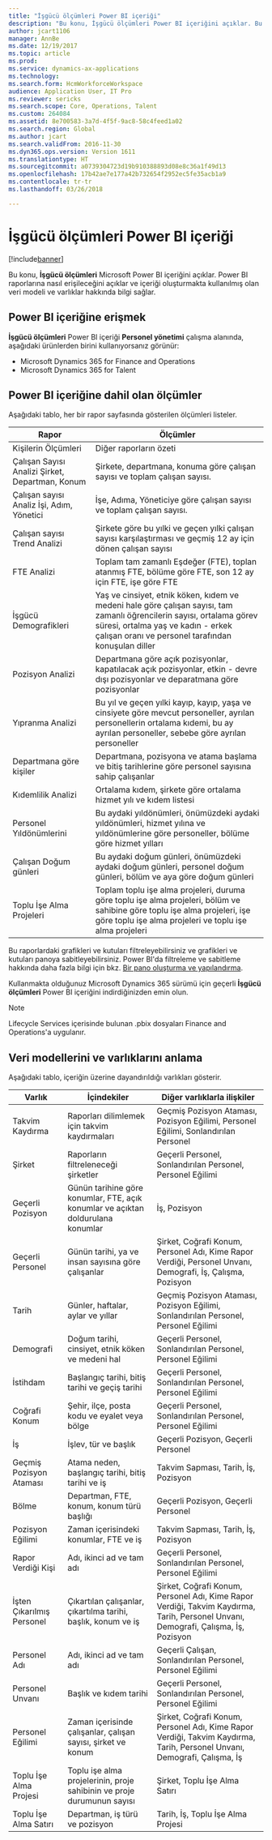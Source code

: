 ```yaml
---
title: "İşgücü ölçümleri Power BI içeriği"
description: "Bu konu, İşgücü ölçümleri Power BI içeriğini açıklar. Bu raporlara nasıl erişileceğini açıklar ve içeriği oluşturmakta kullanılmış olan veri modeli ve varlıklar hakkında bilgi sağlar."
author: jcart1106
manager: AnnBe
ms.date: 12/19/2017
ms.topic: article
ms.prod: 
ms.service: dynamics-ax-applications
ms.technology: 
ms.search.form: HcmWorkforceWorkspace
audience: Application User, IT Pro
ms.reviewer: sericks
ms.search.scope: Core, Operations, Talent
ms.custom: 264084
ms.assetid: 8e700583-3a7d-4f5f-9ac8-58c4feed1a02
ms.search.region: Global
ms.author: jcart
ms.search.validFrom: 2016-11-30
ms.dyn365.ops.version: Version 1611
ms.translationtype: HT
ms.sourcegitcommit: a0739304723d19b910388893d08e8c36a1f49d13
ms.openlocfilehash: 17b42ae7e177a42b732654f2952ec5fe35acb1a9
ms.contentlocale: tr-tr
ms.lasthandoff: 03/26/2018

---
```


# <a name="workforce-metrics-power-bi-content"></a>İşgücü ölçümleri Power BI içeriği

[!include[banner](../includes/banner.md)]

Bu konu, **İşgücü ölçümleri** Microsoft Power BI içeriğini açıklar. Power BI raporlarına nasıl erişileceğini açıklar ve içeriği oluşturmakta kullanılmış olan veri modeli ve varlıklar hakkında bilgi sağlar.

## <a name="accessing-the-power-bi-content"></a>Power BI içeriğine erişmek
**İşgücü ölçümleri** Power BI içeriği **Personel yönetimi** çalışma alanında, aşağıdaki ürünlerden birini kullanıyorsanız görünür:

- Microsoft Dynamics 365 for Finance and Operations 
- Microsoft Dynamics 365 for Talent

## <a name="metrics-that-are-included-in-the-power-bi-content"></a>Power BI içeriğine dahil olan ölçümler
Aşağıdaki tablo, her bir rapor sayfasında gösterilen ölçümleri listeler.

| Rapor                                           | Ölçümler                                                                                                                                                                                                            |
|--------------------------------------------------|---------------------------------------------------------------------------------------------------------------------------------------------------------------------------------------------------------------------|
| Kişilerin Ölçümleri                                   | Diğer raporların özeti                                                                                                                           |
| Çalışan Sayısı Analizi Şirket, Departman, Konum | Şirkete, departmana, konuma göre çalışan sayısı ve toplam çalışan sayısı.                                                                                                                           |
| Çalışan sayısı Analiz İşi, Adım, Yönetici            | İşe, Adıma, Yöneticiye göre çalışan sayısı ve toplam çalışan sayısı.                                                                                                                                      |
| Çalışan sayısı Trend Analizi                         | Şirkete göre bu yılki ve geçen yılki çalışan sayısı karşılaştırması ve geçmiş 12 ay için dönen çalışan sayısı                                                                                                                        |
| FTE Analizi                                     | Toplam tam zamanlı Eşdeğer (FTE), toplan atanmış FTE, bölüme göre FTE, son 12 ay için FTE, işe göre FTE |
| İşgücü Demografikleri                           | Yaş ve cinsiyet, etnik köken, kıdem ve medeni hale göre çalışan sayısı, tam zamanlı öğrencilerin sayısı, ortalama görev süresi, ortalma yaş ve kadın - erkek çalışan oranı ve personel tarafından konuşulan diller |
| Pozisyon Analizi                                | Departmana göre açık pozisyonlar, kapatılacak açık pozisyonlar, etkin - devre dışı pozisyonlar ve deparatmana göre pozisyonlar                                                                                                   |
| Yıpranma Analizi                               | Bu yıl ve geçen yılki kayıp, kayıp, yaşa ve cinsiyete göre mevcut personeller, ayrılan personellerin ortalama kıdemi, bu ay ayrılan personeller, sebebe göre ayrılan personeller                                                                   |
| Departmana göre kişiler                             | Departmana, pozisyona ve atama başlama ve bitiş tarihlerine göre personel sayısına sahip çalışanlar                                                                                                                       |
| Kıdemlilik Analizi                               | Ortalama kıdem, şirkete göre ortalama hizmet yılı ve kıdem listesi                                                                                                                                                              |
| Personel Yıldönümlerini                           | Bu aydaki yıldönümleri, önümüzdeki aydaki yıldönümleri, hizmet yılına ve yıldönümlerine göre personeller, bölüme göre hizmet yılları                                                                                                                                                                    |
| Çalışan Doğum günleri                               | Bu aydaki doğum günleri, önümüzdeki aydaki doğum günleri, personel doğum günleri, bölüm ve aya göre doğum günleri                                                                                                                                                                    |
| Toplu İşe Alma Projeleri                               | Toplam toplu işe alma projeleri, duruma göre toplu işe alma projeleri, bölüm ve sahibine göre toplu işe alma projeleri, işe göre toplu işe alma projeleri ve toplu işe alma projeleri                                                                                                                                                                    |

Bu raporlardaki grafikleri ve kutuları filtreleyebilirsiniz ve grafikleri ve kutuları panoya sabitleyebilirsiniz. Power BI'da filtreleme ve sabitleme hakkında daha fazla bilgi için bkz. [Bir pano oluşturma ve yapılandırma](https://powerbi.microsoft.com/en-us/guided-learning/powerbi-learning-4-2-create-configure-dashboards).

Kullanmakta olduğunuz Microsoft Dynamics 365 sürümü için geçerli **İşgücü ölçümleri** Power BI içeriğini indirdiğinizden emin olun.

>[!NOTE]
>Lifecycle Services içerisinde bulunan .pbix dosyaları Finance and Operations'a uygulanır.

## <a name="understanding-the-data-model-and-entities"></a>Veri modellerini ve varlıklarını anlama
Aşağıdaki tablo, içeriğin üzerine dayandırıldığı varlıkları gösterir.

| Varlık                   | İçindekiler                                                                            | Diğer varlıklarla ilişkiler |
|--------------------------|-------------------------------------------------------------------------------------|-----------------------------------|
| Takvim Kaydırma          | Raporları dilimlemek için takvim kaydırmaları                                                   | Geçmiş Pozisyon Ataması, Pozisyon Eğilimi, Personel Eğilimi, Sonlandırılan Personel |
| Şirket                  | Raporların filtreleneceği şirketler                                                      | Geçerli Personel, Sonlandırılan Personel, Personel Eğilimi |
| Geçerli Pozisyon         | Günün tarihine göre konumlar, FTE, açık konumlar ve açıktan doldurulana konumlar | İş, Pozisyon |
| Geçerli Personel         | Günün tarihi, ya ve insan sayısına göre çalışanlar                                  | Şirket, Coğrafi Konum,  Personel Adı, Kime Rapor Verdiği, Personel Unvanı, Demografi, İş, Çalışma, Pozisyon |
| Tarih                     | Günler, haftalar, aylar ve yıllar                                                      | Geçmiş Pozisyon Ataması, Pozisyon Eğilimi, Sonlandırılan Personel, Personel Eğilimi |
| Demografi             | Doğum tarihi, cinsiyet, etnik köken ve medeni hal                            | Geçerli Personel, Sonlandırılan Personel, Personel Eğilimi |
| İstihdam               | Başlangıç tarihi, bitiş tarihi ve geçiş tarihi                                           | Geçerli Personel, Sonlandırılan Personel, Personel Eğilimi |
| Coğrafi Konum      | Şehir, ilçe, posta kodu ve eyalet veya bölge                                    | Geçerli Personel, Sonlandırılan Personel, Personel Eğilimi |
| İş                      | İşlev, tür ve başlık                                                           | Geçerli Pozisyon, Geçerli Personel |
| Geçmiş Pozisyon Ataması | Atama neden, başlangıç tarihi, bitiş tarihi ve iş                                    | Takvim Sapması, Tarih, İş, Pozisyon |
| Bölme                 | Departman, FTE, konum, konum türü başlığı                                 | Geçerli Pozisyon, Geçerli Personel |
| Pozisyon Eğilimi           | Zaman içerisindeki konumlar, FTE ve iş                                                   | Takvim Sapması, Tarih, İş, Pozisyon |
| Rapor Verdiği Kişi               | Adı, ikinci ad ve tam adı                                                | Geçerli Personel, Sonlandırılan Personel, Personel Eğilimi |
| İşten Çıkarılmış Personel      | Çıkartılan çalışanlar, çıkartılma tarihi, başlık, konum ve iş                      | Şirket, Coğrafi Konum, Personel Adı, Kime Rapor Verdiği, Takvim Kaydırma, Tarih, Personel Unvanı, Demografi, Çalışma, İş, Pozisyon |
| Personel Adı            | Adı, ikinci ad ve tam adı                                                | Geçerli Çalışan, Sonlandırılan Personel, Personel Eğilimi |
| Personel Unvanı           | Başlık ve kıdem tarihi                                                            | Geçerli Personel, Sonlandırılan Personel, Personel Eğilimi |
| Personel Eğilimi           | Zaman içerisinde çalışanlar, çalışan sayısı, şirket ve konum                                 | Şirket, Coğrafi Konum, Personel Adı, Kime Rapor Verdiği, Takvim Kaydırma, Tarih, Personel Unvanı, Demografi, Çalışma, İş |
| Toplu İşe Alma Projesi        | Toplu işe alma projelerinin, proje sahibinin ve proje durumunun sayısı                     | Şirket, Toplu İşe Alma Satırı |
| Toplu İşe Alma Satırı           | Departman, iş türü ve pozisyon                                           | Tarih, İş, Toplu İşe Alma Projesi |



